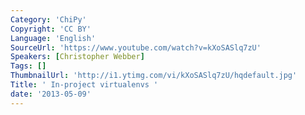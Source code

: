 ```yaml
---
Category: 'ChiPy'
Copyright: 'CC BY'
Language: 'English'
SourceUrl: 'https://www.youtube.com/watch?v=kXoSASlq7zU'
Speakers: [Christopher Webber]
Tags: []
ThumbnailUrl: 'http://i1.ytimg.com/vi/kXoSASlq7zU/hqdefault.jpg'
Title: ' In-project virtualenvs '
date: '2013-05-09'
---
```

